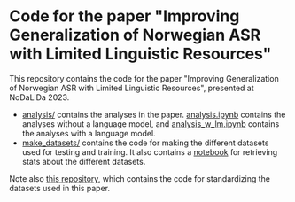 # Code for the paper "Improving Generalization of Norwegian ASR with Limited Linguistic Resources"

This repository contains the code for the paper "Improving Generalization of Norwegian ASR with Limited Linguistic Resources", presented at NoDaLiDa 2023. 

* [analysis/](https://github.com/scribe-project/nodalida_2023_combined_training/tree/main/analysis) contains the analyses in the paper. [analysis.ipynb](https://github.com/scribe-project/nodalida_2023_combined_training/blob/main/analysis/analysis.ipynb) contains the analyses without a language model, and [analysis_w_lm.ipynb](https://github.com/scribe-project/nodalida_2023_combined_training/blob/main/analysis/analysis_w_lm.ipynb) contains the analyses with a language model.
* [make_datasets/](https://github.com/scribe-project/nodalida_2023_combined_training/tree/main/make_datasets) contains the code for making the different datasets used for testing and training. It also contains a [notebook](https://github.com/scribe-project/nodalida_2023_combined_training/blob/main/make_datasets/dataset_stats.ipynb) for retrieving stats about the different datasets.

Note also [this repository](https://github.com/scribe-project/asr-standardized-combined), which contains the code for standardizing the datasets used in this paper.